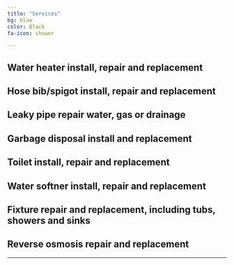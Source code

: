 ```yaml
---
title: "Services"
bg: blue
color: Black
fa-icon: shower

---
```


<!-- # BIRTHDAY PARTIES<br> 
<img src="img/IMG_7746.JPG" width="45%" height="45%"/> -->
## Water heater install, repair and replacement
## Hose bib/spigot install, repair and replacement
## Leaky pipe repair water, gas or drainage
## Garbage disposal install and replacement
## Toilet install, repair and replacement
## Water softner install, repair and replacement
## Fixture repair and replacement, including tubs, showers and sinks
## Reverse osmosis repair and replacement

<!-- # FAMILY GATHERINGS<br>
<img src="img/family.jpg" width="45%" height="45%"/>
## Turn any family reunion (or any other larger event) into a magical time for everyone!  I provide magic that will entertain the youngest child to the oldest skeptic.  My family show is a lightheartedly fun event that everyone will be talking about for days!<br><br><br> -->

<!-- # CORPORATE EVENTS AND WORK PARTIES<br>
<img src="img/Orem Library 2017-18.jpg" width="45%" height="45%"/>

## Looking for a professional who will entertain for a larger event as well?  From close-up card magic to stage show entertainment, I have you covered.  My show tailored for corporate events has a proven record to entertain and awe your guests.  Previous clients include (but are not limited to):<br>
## Evermore Park<br>
## DoTerra<br>
## Young Living<br>
## Utah Children's Theatre
## University Place Mall
## UtahRealEstate.com<br>
## Utah Recreation and Parks Association<br>
## Cornbelly's<br>
## Provo School District<br>
## Cities of Saratoga Springs, Vineyard, Orem, South Salt Lake, Provo, Eagle Mountain, Herriman, Nibley... -->



<!--<div class="icontain"><iframe src="https://www.youtube.com/embed/IR7bafRqFm8" allowfullscreen></iframe></div>-->


---

<!--Alright, you've got a clean copy and are ready to push some schmancy pages for the world to ogle at.

- Edit `_config.yml` to change your title, keywords, and description.
- Create a new file in `_posts/` called `2014-01-01-intro.md`
  Edit it, and add:

{% highlight text linenos=table %}
---
title: "home"
bg: white     #defined in _config.yml, can use html color like '#010101'
color: black  #text color
style: center
---

# Example headline!
and so on..
{% endhighlight %}

- Create a second post called `2014-01-02-art.md` with an divider image this time:

{% highlight text linenos=table %}
---
title: "Art"
bg: turquoise  #defined in _config.yml, can use html color like '#0fbfcf'
color: white   #text color
fa-icon: paint-brush
---

#### A new section- oh the humanity!
{% endhighlight %}

**Note:** That part `fa-icon: paint-brush` will use a font-awesome icon of [paint-brush](http://fortawesome.github.io/Font-Awesome/icon/paint-brush/). You can use any icon from this [font-awesome icon directory](http://fortawesome.github.io/Font-Awesome/icons/).

- install Jekyll with `sudo gem install github-pages`
- run `jekyll serve -w`
  - visit [localhost:4000](http://localhost:4000) to see a live locally served preview.
- Push changes and see them live!




## **Changing your colors**
{: style="margin-top:100px;"}

- In each post file you can define `bg: mycolor` and `color: myothercolor` to change the background and text colors for that section.
- **mycolor** can be a quoted html color like `'#0fbfcf'` or a key to a special color defined in **_config.yml** under 'colors'.
  - **Note:** Changes to _config.yml require a manual restart to your local server with `^C` and `jekyll serve -w`.

Nifty, right!



### Also see **README.md** [*on github!*](https://github.com/t413/SinglePaged#usage)
{: style="margin-top:100px;"}-->
